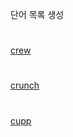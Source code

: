 단어 목록 생성
#
[crew](https://digi.ninja/projects/cewl.php)

#
[crunch]( https://tools.kali.org/password-attacks/crunch)

#
[cupp](https://github.com/Mebus/cupp)

#